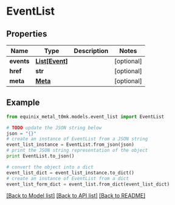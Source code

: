 # EventList


## Properties
Name | Type | Description | Notes
------------ | ------------- | ------------- | -------------
**events** | [**List[Event]**](Event.md) |  | [optional] 
**href** | **str** |  | [optional] 
**meta** | [**Meta**](Meta.md) |  | [optional] 

## Example

```python
from equinix_metal_t0mk.models.event_list import EventList

# TODO update the JSON string below
json = "{}"
# create an instance of EventList from a JSON string
event_list_instance = EventList.from_json(json)
# print the JSON string representation of the object
print EventList.to_json()

# convert the object into a dict
event_list_dict = event_list_instance.to_dict()
# create an instance of EventList from a dict
event_list_form_dict = event_list.from_dict(event_list_dict)
```
[[Back to Model list]](../README.md#documentation-for-models) [[Back to API list]](../README.md#documentation-for-api-endpoints) [[Back to README]](../README.md)


